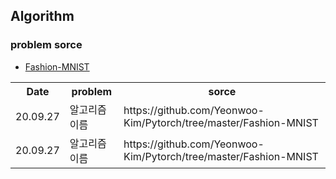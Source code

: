 ## Algorithm

### problem sorce

* [Fashion-MNIST](https://github.com/Yeonwoo-Kim/Pytorch/tree/master/Fashion-MNIST)



<table>
  <th>Date</th>
  <th>problem</th>
  <th>sorce</th>
  
  <tr>
    <td>20.09.27</td>
    <td> 알고리즘 이름 </td>
    <td> https://github.com/Yeonwoo-Kim/Pytorch/tree/master/Fashion-MNIST </td>
  </tr>
  
  <tr>
    <td>20.09.27</td>
    <td> 알고리즘 이름 </td>
    <td> https://github.com/Yeonwoo-Kim/Pytorch/tree/master/Fashion-MNIST </td>
  </tr>
  
  
</table>
